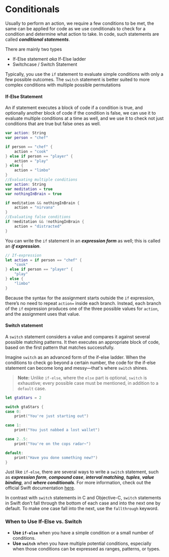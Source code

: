 # Conditionals 

Usually to perform an action, we require a few conditions to be met, the same can be applied for code as we use conditionals to check for a condition and determine what action to take.
In code, such statements are called ***conditional statements***. 

There are mainly two types 
* If-Else statement *aka* If-Else ladder
* Switchcase / Switch Statement

Typically, you use the `if` statement to evaluate simple conditions with only a few possible outcomes. The `switch` statement is better suited to more complex conditions with multiple possible permutations

####  If-Else Statement
An if statement executes a block of code if a condition is true, and optionally another block of code if the condition is false, we can use it to evaluate multiple conditions at a time as well, and we use it to check not just conditions that are true but false ones as well.

```Swift
var action: String
var person = "chef"

if person == "chef" {
    action = "cook"
} else if person == "player" {
    action = "play"
} else {
    action = "limbo"
}
//Evaluating multiple conditions
var action: String
var meditation = true
var nothingInBrain = true

if meditation && nothingInBrain {
    action = "nirvana"
}
//Evaluating false conditions
if !meditation && !nothingInBrain {
    action = "distracted"
}
```

You can write the `if` statement in an _**expression form**_ as well; this is called an _**if expression**_.
```swift
// If-expression
let action = if person == "chef" {
    "cook"
} else if person == "player" {
    "play"
} else {
    "limbo"
}
```
Because the syntax for the assignment starts outside the `if` expression, there’s no need to repeat `action=` inside each branch. Instead, each branch of the `if` expression produces one of the three possible values for `action`, and the assignment uses that value.

####  Switch statement

A `switch` statement considers a value and compares it against several possible matching patterns. It then executes an appropriate block of code, based on the first pattern that matches successfully.

Imagine `switch` as an advanced form of the if-else ladder. When the conditions to check go beyond a certain number, the code for the if-else statement can become long and messy—that's where `switch` shines. 

>**Note:** Unlike `if-else`, where the `else` part is optional, `switch` is exhaustive; every possible case must be mentioned, in addition to a `default` case. 
```swift
let gtaStars = 2

switch gtaStars {
case 0:
    print("You're just starting out")

case 1:
    print("You just nabbed a lost wallet")

case 2..5:
    print("You're on the cops radar~")

default:
    print("Have you done something new?")
}
```
Just like `if-else`, there are several ways to write a `switch` statement, such as _**expression form**_, _**compound case**_, _**interval matching**_, _**tuples**_, _**value binding**_, and _**where conditionals**_. For more information, check out the official Swift documentation [here](https://docs.swift.org/swift-book/documentation/the-swift-programming-language/controlflow/).

In contrast with `switch` statements in C and Objective-C, `switch` statements in Swift don’t fall through the bottom of each case and into the next one by default. To make one case fall into the next, use the `fallthrough` keyword.

### When to Use If-Else vs. Switch

-   **Use `if-else`** when you have a simple condition or a small number of conditions.
-   **Use `switch`** when you have multiple potential conditions, especially when those conditions can be expressed as ranges, patterns, or types.